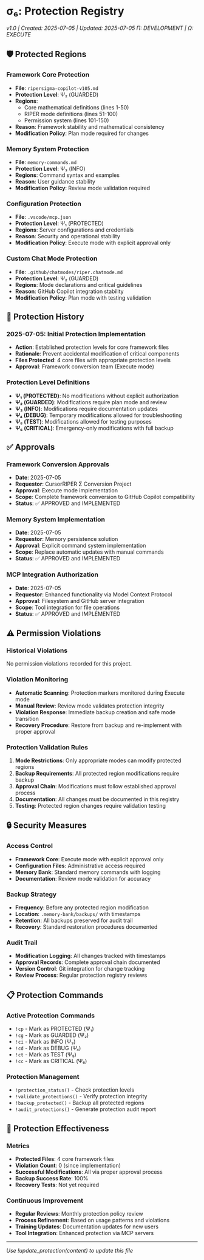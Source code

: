 # σ₆: Protection Registry
*v1.0 | Created: 2025-07-05 | Updated: 2025-07-05*
*Π: DEVELOPMENT | Ω: EXECUTE*

## 🛡️ Protected Regions

### Framework Core Protection
- **File**: `ripersigma-copilot-v105.md`
- **Protection Level**: Ψ₂ (GUARDED)
- **Regions**: 
  - Core mathematical definitions (lines 1-50)
  - RIPER mode definitions (lines 51-100)
  - Permission system (lines 101-150)
- **Reason**: Framework stability and mathematical consistency
- **Modification Policy**: Plan mode required for changes

### Memory System Protection
- **File**: `memory-commands.md`
- **Protection Level**: Ψ₃ (INFO)
- **Regions**: Command syntax and examples
- **Reason**: User guidance stability
- **Modification Policy**: Review mode validation required

### Configuration Protection
- **File**: `.vscode/mcp.json`
- **Protection Level**: Ψ₁ (PROTECTED)
- **Regions**: Server configurations and credentials
- **Reason**: Security and operational stability
- **Modification Policy**: Execute mode with explicit approval only

### Custom Chat Mode Protection
- **File**: `.github/chatmodes/riper.chatmode.md`
- **Protection Level**: Ψ₂ (GUARDED)
- **Regions**: Mode declarations and critical guidelines
- **Reason**: GitHub Copilot integration stability
- **Modification Policy**: Plan mode with testing validation

## 📜 Protection History

### 2025-07-05: Initial Protection Implementation
- **Action**: Established protection levels for core framework files
- **Rationale**: Prevent accidental modification of critical components
- **Files Protected**: 4 core files with appropriate protection levels
- **Approval**: Framework conversion team (Execute mode)

### Protection Level Definitions
- **Ψ₁ (PROTECTED)**: No modifications without explicit authorization
- **Ψ₂ (GUARDED)**: Modifications require plan mode and review
- **Ψ₃ (INFO)**: Modifications require documentation updates
- **Ψ₄ (DEBUG)**: Temporary modifications allowed for troubleshooting
- **Ψ₅ (TEST)**: Modifications allowed for testing purposes
- **Ψ₆ (CRITICAL)**: Emergency-only modifications with full backup

## ✅ Approvals

### Framework Conversion Approvals
- **Date**: 2025-07-05
- **Requestor**: CursorRIPER Σ Conversion Project
- **Approval**: Execute mode implementation
- **Scope**: Complete framework conversion to GitHub Copilot compatibility
- **Status**: ✅ APPROVED and IMPLEMENTED

### Memory System Implementation
- **Date**: 2025-07-05
- **Requestor**: Memory persistence solution
- **Approval**: Explicit command system implementation
- **Scope**: Replace automatic updates with manual commands
- **Status**: ✅ APPROVED and IMPLEMENTED

### MCP Integration Authorization
- **Date**: 2025-07-05
- **Requestor**: Enhanced functionality via Model Context Protocol
- **Approval**: Filesystem and GitHub server integration
- **Scope**: Tool integration for file operations
- **Status**: ✅ APPROVED and IMPLEMENTED

## ⚠️ Permission Violations

### Historical Violations
No permission violations recorded for this project.

### Violation Monitoring
- **Automatic Scanning**: Protection markers monitored during Execute mode
- **Manual Review**: Review mode validates protection integrity
- **Violation Response**: Immediate backup creation and safe mode transition
- **Recovery Procedure**: Restore from backup and re-implement with proper approval

### Protection Validation Rules
1. **Mode Restrictions**: Only appropriate modes can modify protected regions
2. **Backup Requirements**: All protected region modifications require backup
3. **Approval Chain**: Modifications must follow established approval process
4. **Documentation**: All changes must be documented in this registry
5. **Testing**: Protected region changes require validation testing

## 🔒 Security Measures

### Access Control
- **Framework Core**: Execute mode with explicit approval only
- **Configuration Files**: Administrative access required
- **Memory Bank**: Standard memory commands with logging
- **Documentation**: Review mode validation for accuracy

### Backup Strategy
- **Frequency**: Before any protected region modification
- **Location**: `.memory-bank/backups/` with timestamps
- **Retention**: All backups preserved for audit trail
- **Recovery**: Standard restoration procedures documented

### Audit Trail
- **Modification Logging**: All changes tracked with timestamps
- **Approval Records**: Complete approval chain documented
- **Version Control**: Git integration for change tracking
- **Review Process**: Regular protection registry reviews

## 📋 Protection Commands

### Active Protection Commands
- `!cp` - Mark as PROTECTED (Ψ₁)
- `!cg` - Mark as GUARDED (Ψ₂)
- `!ci` - Mark as INFO (Ψ₃)
- `!cd` - Mark as DEBUG (Ψ₄)
- `!ct` - Mark as TEST (Ψ₅)
- `!cc` - Mark as CRITICAL (Ψ₆)

### Protection Management
- `!protection_status()` - Check protection levels
- `!validate_protections()` - Verify protection integrity
- `!backup_protected()` - Backup all protected regions
- `!audit_protections()` - Generate protection audit report

## 🎯 Protection Effectiveness

### Metrics
- **Protected Files**: 4 core framework files
- **Violation Count**: 0 (since implementation)
- **Successful Modifications**: All via proper approval process
- **Backup Success Rate**: 100%
- **Recovery Tests**: Not yet required

### Continuous Improvement
- **Regular Reviews**: Monthly protection policy review
- **Process Refinement**: Based on usage patterns and violations
- **Training Updates**: Documentation updates for new users
- **Tool Integration**: Enhanced protection via MCP servers

---
*Use !update_protection(content) to update this file*
